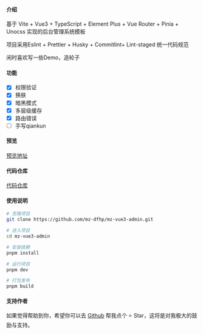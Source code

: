 ####  介绍

基于 Vite + Vue3 + TypeScript + Element Plus + Vue Router + Pinia + Unocss 实现的后台管理系统模板

项目采用Eslint + Prettier + Husky + Commitlint+ Lint-staged 统一代码规范

闲时喜欢写一些Demo，造轮子
#### 功能
- [X] 权限验证
- [X] 换肤
- [X] 暗黑模式
- [X] 多层级缓存
- [X] 路由错误
- [ ] 手写qiankun

#### 预览
<a href="http://120.78.132.170:8080/index" target="_blank">预览地址</a>

#### 代码仓库

<a href="https://github.com/mz-dfhp/mz-vue3-admin.git" target="_blank">代码仓库</a>

####  使用说明
```bash
# 克隆项目
git clone https://github.com/mz-dfhp/mz-vue3-admin.git

# 进入项目
cd mz-vue3-admin

# 安装依赖
pnpm install

# 运行项目
pnpm dev

# 打包发布
pnpm build
```

####  支持作者

如果觉得帮助到你，希望你可以去 <a target="_blank" href="https://github.com/mz-dfhp/mz-vue3-admin.git">Github</a> 帮我点个 ⭐ Star，这将是对我极大的鼓励与支持。
